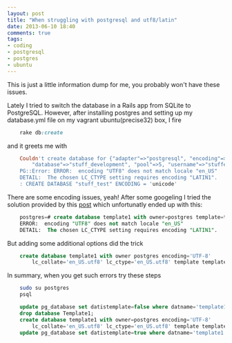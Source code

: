 ```yaml
---
layout: post
title: "When struggling with postgresql and utf8/latin"
date: 2013-06-10 18:40
comments: true
tags: 
- coding
- postgresql
- postgres
- ubuntu
---
```


This is just a little information dump for me, you probably won't have these issues.

Lately I tried to switch the database in a Rails app from SQLite to PostgreSQL.
However, after installing postgres and setting up my database.yml file on my vagrant ubuntu(precise32) box, I fire

``` ruby
	rake db:create
```

and it greets me with

``` ruby
	Couldn't create database for {"adapter"=>"postgresql", "encoding"=>"unicode", 
		"database"=>"stuff_development", "pool"=>5, "username"=>"stuffer", "password"=>nil}
	PG::Error: ERROR:  encoding "UTF8" does not match locale "en_US"
	DETAIL:  The chosen LC_CTYPE setting requires encoding "LATIN1".
	: CREATE DATABASE "stuff_test" ENCODING = 'unicode'
```

There are some encoding issues, yeah!
After some googeling I tried the solution provided by this [post](https://coderwall.com/p/j-_mia) which unfortunatly ended up with this:

``` sql
	postgres=# create database template1 with owner=postgres template=template0 encoding='UTF8';
	ERROR:  encoding "UTF8" does not match locale "en_US"
	DETAIL:  The chosen LC_CTYPE setting requires encoding "LATIN1".
```
But adding some additional options did the trick

``` sql
	create database template1 with owner postgres encoding='UTF-8' 
		lc_collate='en_US.utf8' lc_ctype='en_US.utf8' template template0;
```

In summary, when you get such errors try these steps

``` bash
	sudo su postgres
	psql
```

``` sql
	update pg_database set datistemplate=false where datname='template1';
	drop database Template1;
	create database template1 with owner=postgres encoding='UTF-8' 
		lc_collate='en_US.utf8' lc_ctype='en_US.utf8' template template0;
	update pg_database set datistemplate=true where datname='template1';
```
